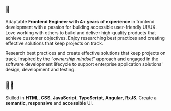 ## :wave:

Adaptable **Frontend Engineer with 4+ years of experience** in frontend development with a passion for building accessible user-friendly UI/UX. Love working with others to build and deliver high-quality products that achieve customer objectives. Enjoy researching best practices and creating effective solutions that keep projects on track. 

Research best practices and create effective solutions that keep projects on track. Inspired by the “_ownership mindset_” approach and engaged in the software development lifecycle to support enterprise application solutions' design, development and testing.

## :man_technologist:

Skilled in **HTML**, **CSS**, **JavaScript**, **TypeScript**, **Angular**, **RxJS**. Create a **semantic**, **responsive** and **accessible** UI.
